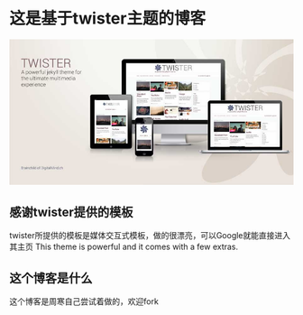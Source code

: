 # 这是基于twister主题的博客
![twister preview](/img/twister_preview_big.jpg)

## 感谢twister提供的模板
twister所提供的模板是媒体交互式模板，做的很漂亮，可以Google就能直接进入其主页
This theme is powerful and it comes with a few extras.

## 这个博客是什么
这个博客是周寒自己尝试着做的，欢迎fork
